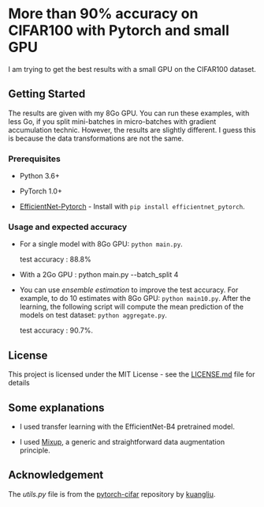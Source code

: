 # More than 90% accuracy on CIFAR100 with Pytorch and small GPU

I am trying to get the best results with a small GPU on the CIFAR100 dataset.

## Getting Started

The results are given with my 8Go GPU. You can run these examples, with less Go, if you split mini-batches in micro-batches with gradient accumulation technic. However, the results are slightly different. I guess this is because the data transformations are not the same. 

### Prerequisites

* Python 3.6+

* PyTorch 1.0+

* [EfficientNet-Pytorch](https://github.com/lukemelas/EfficientNet-PyTorch) - Install with  ```pip install efficientnet_pytorch```.

### Usage and expected accuracy

* For a single model with 8Go GPU: ```python main.py```.

  test accuracy : 88.8%

* With a 2Go GPU : python main.py --batch_split 4

* You can use *ensemble estimation* to improve the test accuracy. For example,  to do 10 estimates with 8Go GPU: ```python main10.py```. After the learning, the following script will compute the mean prediction of the models on test dataset: ```python aggregate.py```.

  test accuracy : 90.7%.


## License

This project is licensed under the MIT License - see the [LICENSE.md](LICENSE.md) file for details

## Some explanations

* I used transfer learning with the EfficientNet-B4 pretrained model.

* I used [Mixup](https://github.com/facebookresearch/mixup-cifar10), a generic and straightforward data augmentation principle.


## Acknowledgement
The *utils.py* file is from the [pytorch-cifar](https://github.com/kuangliu/pytorch-cifar) repository by [kuangliu](https://github.com/kuangliu).
